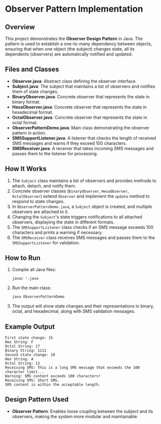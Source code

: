 # Observer Pattern Implementation

## Overview
This project demonstrates the **Observer Design Pattern** in Java. The pattern is used to establish a one-to-many dependency between objects, ensuring that when one object (the subject) changes state, all its dependents (observers) are automatically notified and updated.

## Files and Classes
- **Observer.java**: Abstract class defining the observer interface.
- **Subject.java**: The subject that maintains a list of observers and notifies them of state changes.
- **BinaryObserver.java**: Concrete observer that represents the state in binary format.
- **HexaObserver.java**: Concrete observer that represents the state in hexadecimal format.
- **OctalObserver.java**: Concrete observer that represents the state in octal format.
- **ObserverPatternDemo.java**: Main class demonstrating the observer pattern in action.
- **SMSSupportListener.java**: A listener that checks the length of received SMS messages and warns if they exceed 100 characters.
- **SMSReceiver.java**: A receiver that takes incoming SMS messages and passes them to the listener for processing.

## How It Works
1. The `Subject` class maintains a list of observers and provides methods to attach, detach, and notify them.
2. Concrete observer classes (`BinaryObserver`, `HexaObserver`, `OctalObserver`) extend `Observer` and implement the `update` method to respond to state changes.
3. In `ObserverPatternDemo.java`, a `Subject` object is created, and multiple observers are attached to it.
4. Changing the `Subject`'s state triggers notifications to all attached observers, displaying the state in different formats.
5. The `SMSSupportListener` class checks if an SMS message exceeds 100 characters and prints a warning if necessary.
6. The `SMSReceiver` class receives SMS messages and passes them to the `SMSSupportListener` for validation.

## How to Run
1. Compile all Java files:
   ```sh
   javac *.java
   ```
2. Run the main class:
   ```sh
   java ObserverPatternDemo
   ```
3. The output will show state changes and their representations in binary, octal, and hexadecimal, along with SMS validation messages.

## Example Output
```
First state change: 15
Hex String: F
Octal String: 17
Binary String: 1111
Second state change: 10
Hex String: A
Octal String: 12
Receiving SMS: This is a long SMS message that exceeds the 100 character limit...
Warning: SMS content exceeds 100 characters!
Receiving SMS: Short SMS.
SMS content is within the acceptable length.
```

## Design Pattern Used
- **Observer Pattern**: Enables loose coupling between the subject and its observers, making the system more modular and maintainable.


